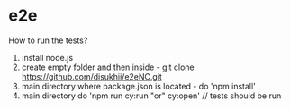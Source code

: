# e2e
How to run the tests?
1) install node.js
2) create empty folder and then inside - git clone https://github.com/disukhii/e2eNC.git
3) main directory where package.json is located - do 'npm install'
4) main directory do 'npm run cy:run "or" cy:open' // tests should be run